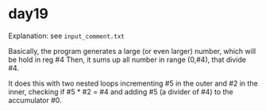# day19

Explanation: see `input_comment.txt`

Basically, the program generates a large (or even larger) number, which will be hold in reg #4
Then, it sums up all number in range (0,#4), that divide #4.

It does this with two nested loops incrementing #5 in the outer and #2 in the inner,
checking if #5 * #2 = #4 and adding #5 (a divider of #4) to the accumulator #0.
